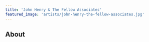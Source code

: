 ```yaml
---
title: 'John Henry & The Fellow Associates'
featured_image: 'artists/john-henry-the-fellow-associates.jpg'
---
```


## About


